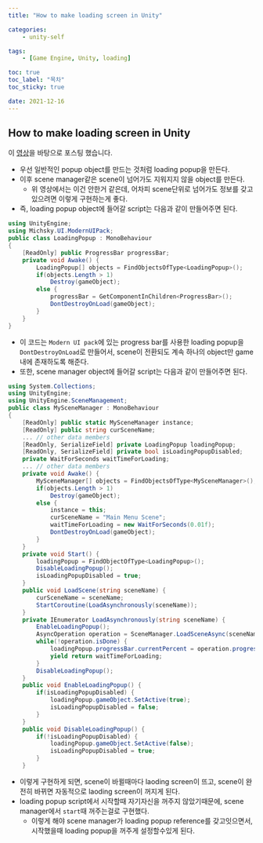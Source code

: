 ```yaml
---
title: "How to make loading screen in Unity"

categories:
    - unity-self

tags:
    - [Game Engine, Unity, loading]

toc: true
toc_label: "목차"
toc_sticky: true

date: 2021-12-16
---
```


## How to make loading screen in Unity
이 [영상](https://solution94.tistory.com/75)을 바탕으로 포스팅 했습니다. <br>
- 우선 일반적인 popup object를 만드는 것처럼 loading popup을 만든다. 
- 이후 scene manager같은 scene이 넘어가도 지워지지 않을 object를 만든다.
    - 위 영상에서는 이건 안한거 같은데, 어차피 scene단위로 넘어가도 정보를 갖고있으려면 이렇게 구현하는게 좋다.
- 즉, loading popup object에 들어갈 script는 다음과 같이 만들어주면 된다.
```c#
using UnityEngine;
using Michsky.UI.ModernUIPack;
public class LoadingPopup : MonoBehaviour
{
    [ReadOnly] public ProgressBar progressBar;
    private void Awake() {
        LoadingPopup[] objects = FindObjectsOfType<LoadingPopup>();
        if(objects.Length > 1)
            Destroy(gameObject);
        else {
            progressBar = GetComponentInChildren<ProgressBar>();
            DontDestroyOnLoad(gameObject);
        }
    }
}
```
- 이 코드는 `Modern UI pack`에 있는 progress bar를 사용한 loading popup을 `DontDestroyOnLoad`로 만들어서, scene이 전환되도 계속 하나의 object만 game 내에 존재하도록 해준다.
- 또한, scene manager object에 들어갈 script는 다음과 같이 만들어주면 된다.
```c#
using System.Collections;
using UnityEngine;
using UnityEngine.SceneManagement;
public class MySceneManager : MonoBehaviour
{
    [ReadOnly] public static MySceneManager instance;
    [ReadOnly] public string curSceneName;
    ... // other data members
    [ReadOnly, SerializeField] private LoadingPopup loadingPopup;
    [ReadOnly, SerializeField] private bool isLoadingPopupDisabled;
    private WaitForSeconds waitTimeForLoading;
    ... // other data members
    private void Awake() {
        MySceneManager[] objects = FindObjectsOfType<MySceneManager>();
        if(objects.Length > 1)
            Destroy(gameObject);
        else {
            instance = this;
            curSceneName = "Main Menu Scene";
            waitTimeForLoading = new WaitForSeconds(0.01f);
            DontDestroyOnLoad(gameObject);
        }
    }
    private void Start() {
        loadingPopup = FindObjectOfType<LoadingPopup>();
        DisableLoadingPopup();
        isLoadingPopupDisabled = true;
    }
    public void LoadScene(string sceneName) {
        curSceneName = sceneName;
        StartCoroutine(LoadAsynchronously(sceneName));
    }
    private IEnumerator LoadAsynchronously(string sceneName) {
        EnableLoadingPopup();
        AsyncOperation operation = SceneManager.LoadSceneAsync(sceneName, LoadSceneMode.Single);
        while(!operation.isDone) {
            loadingPopup.progressBar.currentPercent = operation.progress * 100f;
            yield return waitTimeForLoading;
        }
        DisableLoadingPopup();
    }
    public void EnableLoadingPopup() {
        if(isLoadingPopupDisabled) {
            loadingPopup.gameObject.SetActive(true);
            isLoadingPopupDisabled = false;
        }
    }
    public void DisableLoadingPopup() {
        if(!isLoadingPopupDisabled) {
            loadingPopup.gameObject.SetActive(false);
            isLoadingPopupDisabled = true;
        }
    }
```
- 이렇게 구현하게 되면, scene이 바뀔때마다 laoding screen이 뜨고, scene이 완전히 바뀌면 자동적으로 laoding screen이 꺼지게 된다.
- loading popup script에서 시작할때 자기자신을 꺼주지 않았기때문에, scene manager에서 `start`때 꺼주는걸로 구현했다.
    - 이렇게 해야 scene manager가 loading popup reference를 갖고잇으면서, 시작했을때 loading popup을 꺼주게 설정할수있게 된다.